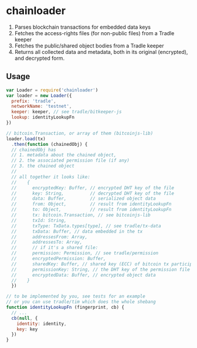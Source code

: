 # chainloader

1. Parses blockchain transactions for embedded data keys
1. Fetches the access-rights files (for non-public files) from a Tradle keeper
1. Fetches the public/shared object bodies from a Tradle keeper
1. Returns all collected data and metadata, both in its original (encrypted), and decrypted form.

## Usage

```js
var Loader = require('chainloader')
var loader = new Loader({
  prefix: 'tradle',
  networkName: 'testnet',
  keeper: keeper, // see tradle/bitkeeper-js
  lookup: identityLookupFn
})

// bitcoin.Transaction, or array of them (bitcoinjs-lib)
loader.load(tx)
  .then(function (chainedObj) {
  // chainedObj has
  // 1. metadata about the chained object,
  // 2. the associated permission file (if any)
  // 3. the chained object
  // 
  // all together it looks like:
  //    {
  //      encryptedKey: Buffer, // encrypted DHT key of the file
  //      key: String,          // decrypted DHT key of the file
  //      data: Buffer,         // serialized object data
  //      from: Object,         // result from identityLookupFn
  //      to: Object,           // result from identityLookupFn
  //      tx: bitcoin.Transaction, // see bitcoinjs-lib
  //      txId: String,
  //      txType: TxData.types[type], // see tradle/tx-data
  //      txData: Buffer, // data embedded in the tx
  //      addressesFrom: Array,
  //      addressesTo: Array,
  //      // if it's a shared file:
  //      permission: Permission, // see tradle/permission
  //      encryptedPermission: Buffer,
  //      sharedKey: Buffer, // shared key (ECC) of bitcoin tx participants
  //      permissionKey: String, // the DHT key of the permission file
  //      encryptedData: Buffer, // encrypted object data
  //    }
  })

// to be implemented by you, see tests for an example
// or you can use tradle/tim which does the whole shebang
function identityLookupFn (fingerprint, cb) {
  // ...
  cb(null, {
    identity: identity,
    key: key
  })
}
```
